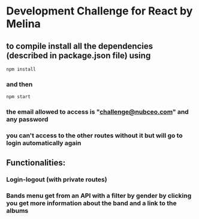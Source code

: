 # Development Challenge for React by Melina

## to compile install all the dependencies (described in package.json file) using

```
npm install 
```

### and then 

```
npm start
```

### the email allowed to access is "challenge@nubceo.com" and any password
### you can't access to the other routes without it but will go to login automatically again

## Functionalities:
### Login-logout (with private routes)

### Bands menu get from an API with a filter by gender by clicking you get more information about the band and a link to the albums